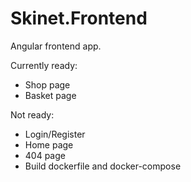 # Skinet.Frontend
Angular frontend app. 

Currently ready:
 * Shop page
 * Basket page

Not ready:
 * Login/Register
 * Home page
 * 404 page
 * Build dockerfile and docker-compose